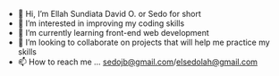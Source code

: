 - 👋 Hi, I’m Ellah Sundiata David O. or Sedo for short
- 👀 I’m interested in improving my coding skills
- 🌱 I’m currently learning front-end web development
- 💞️ I’m looking to collaborate on projects that will help me practice my skills
- 📫 How to reach me ... sedojb@gmail.com/elsedolah@gmail.com

<!---
El-Sedo/El-Sedo is a ✨ special ✨ repository because its `README.md` (this file) appears on your GitHub profile.
You can click the Preview link to take a look at your changes.
--->
